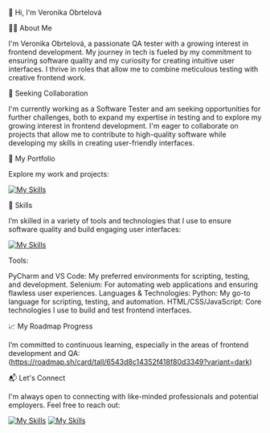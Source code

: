 👋 Hi, I'm Veronika Obrtelová

👩‍💻 About Me

I'm Veronika Obrtelová, a passionate QA tester with a growing interest in frontend development. My journey in tech is fueled by my commitment to ensuring software quality and my curiosity for creating intuitive user interfaces. I thrive in roles that allow me to combine meticulous testing with creative frontend work.

💼 Seeking Collaboration

I'm currently working as a Software Tester and am seeking opportunities for further challenges, both to expand my expertise in testing and to explore my growing interest in frontend development. I'm eager to collaborate on projects that allow me to contribute to high-quality software while developing my skills in creating user-friendly interfaces.

🌟 My Portfolio

Explore my work and projects:

[![My Skills](https://skillicons.dev/icons?i=github)](https://veronikaobrtelova.netlify.app)

🚀 Skills

I’m skilled in a variety of tools and technologies that I use to ensure software quality and build engaging user interfaces:

[![My Skills](https://skillicons.dev/icons?i=pycharm,vscode,python,selenium,html,css,js)](https://skillicons.dev)

Tools:

PyCharm and VS Code: My preferred environments for scripting, testing, and development.
Selenium: For automating web applications and ensuring flawless user experiences.
Languages & Technologies:
Python: My go-to language for scripting, testing, and automation.
HTML/CSS/JavaScript: Core technologies I use to build and test frontend interfaces.

📈 My Roadmap Progress

I’m committed to continuous learning, especially in the areas of frontend development and QA:
(https://roadmap.sh/card/tall/6543d8c14352f418f80d3349?variant=dark)



📬 Let's Connect

I'm always open to connecting with like-minded professionals and potential employers. Feel free to reach out:

[![My Skills](https://skillicons.dev/icons?i=linkedin)](https://www.linkedin.com/in/veronika-obrtelov%C3%A1/)
[![My Skills](https://skillicons.dev/icons?i=gmail)](https://mail.google.com/mail/?view=cm&fs=1&to=veronika.obrtelova181@gmail.com)



